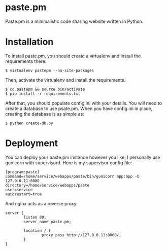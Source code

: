 paste.pm
========

Paste.pm is a minimalistic code sharing website written in Python.

Installation
============

To install paste.pm, you should create a virtualenv and install the requirements there.

    $ virtualenv pastepm --no-site-packages

Then, activate the virtualenv and install the requirements.

    $ cd pastepm && source bin/activate
    $ pip install -r requirements.txt

After that, you should populate config.ini with your details. You will need to create a database to use psate.pm. When you have config.ini in place, creating the database is as simple as:

    $ python create-db.py

Deployment
==========

You can deploy your paste.pm instance however you like; I personally use gunicorn with supervisord. Here is my supervisor config file:

    [program:paste]
    command=/home/service/webapps/paste/bin/gunicorn app:app -b 127.0.0.11:8000
    directory=/home/service/webapps/paste
    user=service
    autorestart=true

And nginx acts as a reverse proxy:

    server {
            listen 80;
            server_name paste.pm;

            location / {
                    proxy_pass http://127.0.0.11:8000/;
            }
    }
